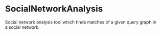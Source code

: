 # SocialNetworkAnalysis
Social network analysis tool which finds matches of a given query graph in a social network.
